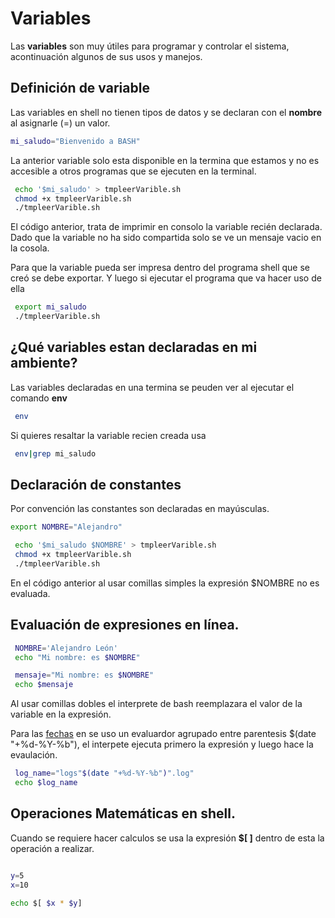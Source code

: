# Variables

Las **variables** son muy útiles para programar y controlar el sistema, acontinuación algunos de sus usos y manejos.

## Definición de variable

Las variables en shell no tienen tipos de datos y se declaran con el **nombre** al asignarle (=) un valor.

```bash
mi_saludo="Bienvenido a BASH"
```

La anterior variable solo esta disponible en la termina que estamos y no es accesible a otros programas que se ejecuten en la terminal.

```bash
 echo '$mi_saludo' > tmpleerVarible.sh
 chmod +x tmpleerVarible.sh 
 ./tmpleerVarible.sh 
```

El código anterior, trata de imprimir en consolo la variable recién declarada. Dado que la variable no ha sido compartida solo se ve un mensaje vacio en la cosola.

Para que la variable pueda ser impresa dentro del programa shell que se creó se debe exportar. Y luego si ejecutar el programa que va hacer uso de ella

```bash
 export mi_saludo
 ./tmpleerVarible.sh 
```

## ¿Qué variables estan declaradas en mi ambiente?

Las variables declaradas en una termina se peuden ver al ejecutar el comando **env**

```bash
 env
```
Si quieres resaltar la variable recien creada usa

```bash
 env|grep mi_saludo
```
## Declaración de constantes

Por convención las constantes son declaradas en mayúsculas.

```bash
export NOMBRE="Alejandro"
```

```bash
 echo '$mi_saludo $NOMBRE' > tmpleerVarible.sh
 chmod +x tmpleerVarible.sh 
 ./tmpleerVarible.sh 
```
En el código anterior al usar comillas simples la expresión $NOMBRE no es evaluada.

## Evaluación de expresiones en línea.

```bash
 NOMBRE='Alejandro León'
 echo "Mi nombre: es $NOMBRE"

 mensaje="Mi nombre: es $NOMBRE"
 echo $mensaje
```
Al usar comillas dobles el interprete de bash reemplazara el valor de la variable en la expresión.

Para las [fechas](02-ComandoDate.md) en se uso un evaluardor agrupado entre parentesis $(date "+%d-%Y-%b"), el interpete ejecuta primero la expresión y luego hace la evaulación.

```bash
 log_name="logs"$(date "+%d-%Y-%b")".log"
 echo $log_name
```

## Operaciones Matemáticas en shell.

Cuando se requiere hacer calculos se usa la expresión **$[ ]** dentro de esta la operación a realizar.

```bash

y=5
x=10

echo $[ $x * $y]

```
